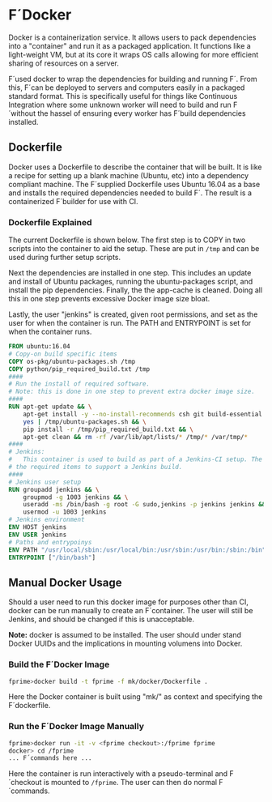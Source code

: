 # F´Docker

Docker is a containerization service. It allows users to pack dependencies into a "container" and
run it as a packaged application. It functions like a light-weight VM, but at its core it wraps
OS calls allowing for more efficient sharing of resources on a server.

F´used docker to wrap the dependencies for building and running F´. From this, F´can be deployed
to servers and computers easily in a packaged standard format. This is specifically useful for
things like Continuous Integration where some unknown worker will need to build and run F´without
the hassel of ensuring every worker has F´build dependencies installed.

## Dockerfile

Docker uses a Dockerfile to describe the container that will be built. It is like a recipe for
setting up a blank machine (Ubuntu, etc) into a dependency compliant machine. The F´supplied
Dockerfile uses Ubuntu 16.04 as a base and installs the required dependencies needed to build F´.
The result is a containerized F´builder for use with CI.

### Dockerfile Explained

The current Dockerfile is shown below. The first step is to COPY in two scripts into the container
to aid the setup. These are put in `/tmp` and can be used during further setup scripts.

Next the dependencies are installed in one step. This includes an update and install of Ubuntu
packages, running the ubuntu-packages script, and install the pip dependencies. Finally, the the
app-cache is cleaned. Doing all this in one step prevents excessive Docker image size bloat.

Lastly, the user "jenkins" is created, given root permissions, and set as the user for when the
container is run. The PATH and ENTRYPOINT is set for when the container runs.

```Dockerfile
FROM ubuntu:16.04
# Copy-on build specific items 
COPY os-pkg/ubuntu-packages.sh /tmp
COPY python/pip_required_build.txt /tmp
####
# Run the install of required software.
# Note: this is done in one step to prevent extra docker image size.
####
RUN apt-get update && \
    apt-get install -y --no-install-recommends csh git build-essential && \
    yes | /tmp/ubuntu-packages.sh && \
    pip install -r /tmp/pip_required_build.txt && \
    apt-get clean && rm -rf /var/lib/apt/lists/* /tmp/* /var/tmp/*
####
# Jenkins:
#   This container is used to build as part of a Jenkins-CI setup. The following lines add in
# the required items to support a Jenkins build.
####
# Jenkins user setup
RUN groupadd jenkins && \
    groupmod -g 1003 jenkins && \
    useradd -ms /bin/bash -g root -G sudo,jenkins -p jenkins jenkins && \
    usermod -u 1003 jenkins
# Jenkins environment
ENV HOST jenkins
ENV USER jenkins
# Paths and entrypoinys
ENV PATH "/usr/local/sbin:/usr/local/bin:/usr/sbin:/usr/bin:/sbin:/bin"
ENTRYPOINT ["/bin/bash"]
``` 

## Manual Docker Usage

Should a user need to run this docker image for purposes other than CI, docker can be run manually to
create an F´container. The user will still be Jenkins, and should be changed if this is unacceptable.

**Note:** docker is assumed to be installed. The user should under stand Docker UUIDs and the
implications in mounting volumens into Docker.

### Build the F´Docker Image
```bash 
fprime>docker build -t fprime -f mk/docker/Dockerfile .
``` 
Here the Docker container is built using "mk/" as context and specifying the F´dockerfile.

### Run the F´Docker Image Manually
```bash
fprime>docker run -it -v <fprime checkout>:/fprime fprime
docker> cd /fprime
... F´commands here ...
``` 
Here the container is run interactively with a pseudo-terminal and F´checkout is mounted to
`/fprime`. The user can then do normal F´commands.
